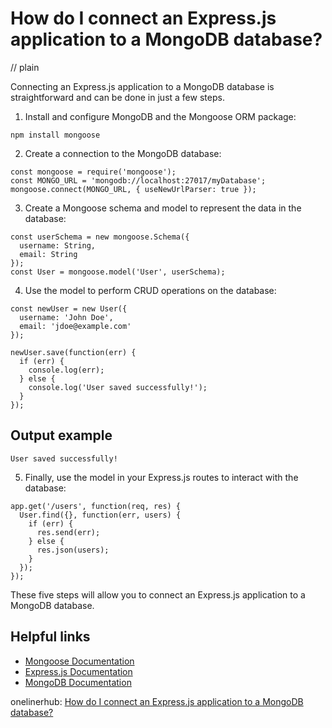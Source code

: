 # How do I connect an Express.js application to a MongoDB database?
// plain

Connecting an Express.js application to a MongoDB database is straightforward and can be done in just a few steps.

1. Install and configure MongoDB and the Mongoose ORM package:

```
npm install mongoose
```

2. Create a connection to the MongoDB database:

```
const mongoose = require('mongoose');
const MONGO_URL = 'mongodb://localhost:27017/myDatabase';
mongoose.connect(MONGO_URL, { useNewUrlParser: true });
```

3. Create a Mongoose schema and model to represent the data in the database:

```
const userSchema = new mongoose.Schema({
  username: String,
  email: String
});
const User = mongoose.model('User', userSchema);
```

4. Use the model to perform CRUD operations on the database:

```
const newUser = new User({
  username: 'John Doe',
  email: 'jdoe@example.com'
});

newUser.save(function(err) {
  if (err) {
    console.log(err);
  } else {
    console.log('User saved successfully!');
  }
});
```

## Output example
 `User saved successfully!`

5. Finally, use the model in your Express.js routes to interact with the database:

```
app.get('/users', function(req, res) {
  User.find({}, function(err, users) {
    if (err) {
      res.send(err);
    } else {
      res.json(users);
    }
  });
});
```

These five steps will allow you to connect an Express.js application to a MongoDB database.

## Helpful links

- [Mongoose Documentation](https://mongoosejs.com/docs/index.html)
- [Express.js Documentation](https://expressjs.com/en/4x/api.html)
- [MongoDB Documentation](https://docs.mongodb.com/)

onelinerhub: [How do I connect an Express.js application to a MongoDB database?](https://onelinerhub.com/expressjs/how-do-i-connect-an-express-js-application-to-a-mongodb-database)
